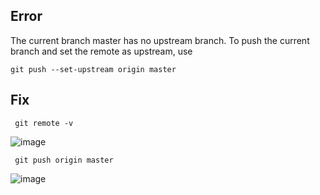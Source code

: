 ## Error
The current branch master has no upstream branch.
To push the current branch and set the remote as upstream, use

    git push --set-upstream origin master


## Fix
```
 git remote -v
```
![image](https://user-images.githubusercontent.com/22822369/149661988-d45af511-c9fb-4f09-8cc1-4ee86e48bd71.png)


```
 git push origin master
```
![image](https://user-images.githubusercontent.com/22822369/149662018-c2dfd801-0901-4e7f-be60-0601cbd78e8b.png)

